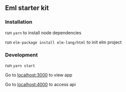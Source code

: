 ## Eml starter kit

### Installation
run `yarn` to install node dependencies

run `elm-package install elm-lang/html` to init elm project


### Development
run `yarn start` 

Go to [localhost:3000](http://localhost:3000) to view app

Go to [localhost:4000](http://localhost:4000) to access api
